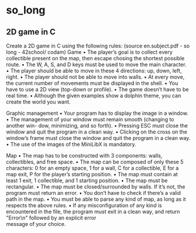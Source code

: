 # so_long
2D game in C
--------------
Create a 2D game in C using the following rules:
(source en.subject.pdf - so long - 42school/ codam)
Game
• The player’s goal is to collect every collectible present on the map, then escape chosing the shortest possible route.
• The W, A, S, and D keys must be used to move the main character.
• The player should be able to move in these 4 directions: up, down, left, right.
• The player should not be able to move into walls.
• At every move, the current number of movements must be displayed in the shell.
• You have to use a 2D view (top-down or profile).
• The game doesn’t have to be real time.
• Although the given examples show a dolphin theme, you can create the world you want.

Graphic management
• Your program has to display the image in a window.
• The management of your window must remain smooth (changing to another win-
  dow, minimizing, and so forth).
• Pressing ESC must close the window and quit the program in a clean way.
• Clicking on the cross on the window’s frame must close the window and quit the program in a clean way.
• The use of the images of the MiniLibX is mandatory.

Map
• The map has to be constructed with 3 components: walls, collectibles, and free
  space.
• The map can be composed of only these 5 characters: 
  0 for an empty space,
  1 for a wall,
  C for a collectible,
  E for a map exit,
  P for the player’s starting position.
• The map must contain at least 1 exit, 1 collectible, and 1 starting position.
• The map must be rectangular.
• The map must be closed/surrounded by walls. If it’s not, the program must return an error.
• You don’t have to check if there’s a valid path in the map.
• You must be able to parse any kind of map, as long as it respects the above rules.
• If any misconfiguration of any kind is encountered in the file, the program must exit in a clean way, and return "Error\n" followed by an explicit error      
  message of your choice.
